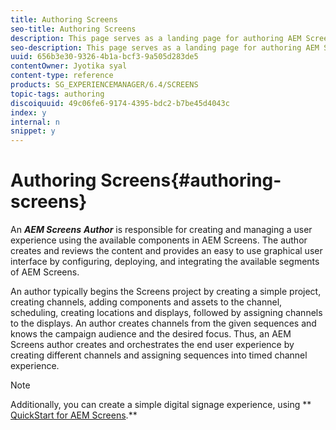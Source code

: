 ```yaml
---
title: Authoring Screens
seo-title: Authoring Screens
description: This page serves as a landing page for authoring AEM Screens. It provides an overview of the various roles and responsibilities of an AEM Screens author.
seo-description: This page serves as a landing page for authoring AEM Screens. It provides an overview of the various roles and responsibilities of an AEM Screens author.
uuid: 656b3e30-9326-4b1a-bcf3-9a505d283de5
contentOwner: Jyotika syal
content-type: reference
products: SG_EXPERIENCEMANAGER/6.4/SCREENS
topic-tags: authoring
discoiquuid: 49c06fe6-9174-4395-bdc2-b7be45d4043c
index: y
internal: n
snippet: y
---
```


# Authoring Screens{#authoring-screens}

An ***AEM Screens*** ***Author*** is responsible for creating and managing a user experience using the available components in AEM Screens. The author creates and reviews the content and provides an easy to use graphical user interface by configuring, deploying, and integrating the available segments of AEM Screens.

An author typically begins the Screens project by creating a simple project, creating channels, adding components and assets to the channel, scheduling, creating locations and displays, followed by assigning channels to the displays. An author creates channels from the given sequences and knows the campaign audience and the desired focus. Thus, an AEM Screens author creates and orchestrates the end user experience by creating different channels and assigning sequences into timed channel experience.

>[!NOTE]
>
>Additionally, you can create a simple digital signage experience, using ** [QuickStart for AEM Screens](../../screens/using/kickstart-for-aem-screens.md).**

